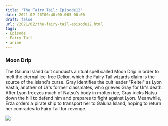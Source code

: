 ```yaml
---
title: 'The Fairy Tail: Episode12'
date: 2021-02-26T00:40:00.005-08:00
draft: false
url: /2021/02/the-fairy-tail-episode12.html
tags: 
- Episode
- Fairy Tail
- anime
---
```


### Moon Drip  

The Galuna Island cult conducts a ritual spell called Moon Drip in order to melt the eternal ice-free Delior, which the Fairy Tail wizards claim is the source of the island's curse. Gray identifies the cult leader "Reitei" as Lyon Vastia, another of Ur's former classmates, who grieves Gray for Ur's death. After Lyon freezes much of Natsu's body in molten ice, Gray kicks Natsu down the hill to defend him and prepares to fight against Lyon. Meanwhile, Erza orders a pirate ship to transport her to Galuna Island, hoping to return her comrades to Fairy Tail for revenge.

[![](https://lh3.googleusercontent.com/-VHVAZYrhaIQ/YDiz5c3-E1I/AAAAAAAABRs/WCL90i5EjcE_sASySJe_LqmyFNnDB6jqQCLcBGAsYHQ/w561-h316/image.png)](https://lh3.googleusercontent.com/-VHVAZYrhaIQ/YDiz5c3-E1I/AAAAAAAABRs/WCL90i5EjcE_sASySJe_LqmyFNnDB6jqQCLcBGAsYHQ/image.png)